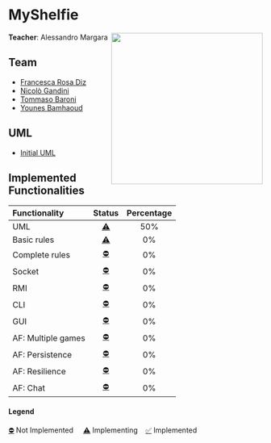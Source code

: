 # MyShelfie
<img src="https://www.craniocreations.it/storage/media/products/54/112/My_Shelfie_box_ITA-ENG.png" width=300px height=300 px align="right" />

**Teacher**: Alessandro Margara
## Team
* [Francesca Rosa Diz](https://github.com/francescarosadiz)
* [Nicolò Gandini](https://github.com/nicologandini)
* [Tommaso Baroni](https://github.com/tommasobbb)
* [Younes Bamhaoud](https://github.com/younesbam)

## UML
* [Initial UML](https://github.com/younesbam/IS23-AM16/blob/main/Deliveries/UML/Initial/UML_initial.png)

## Implemented Functionalities
| Functionality      | Status | Percentage |
|:-------------------|:-----:|:----------:|
| UML                | [⚠️]() |    50%     |
| Basic rules        | [⚠️]() |     0%     |
| Complete rules     | [⛔]() |     0%     |
| Socket             | [⛔]() |     0%     |
| RMI                | [⛔]() |     0%     |
| CLI                | [⛔]() |     0%     |
| GUI                | [⛔]() |     0%     |
| AF: Multiple games | [⛔]() |     0%     |
| AF: Persistence    | [⛔]() |     0%     |
| AF: Resilience     | [⛔]() |     0%     |
| AF: Chat           | [⛔]() |     0%     |

#### Legend
[⛔]() Not Implemented &nbsp;&nbsp;&nbsp;&nbsp;[⚠️]() Implementing&nbsp;&nbsp;&nbsp;&nbsp;[✅]() Implemented
